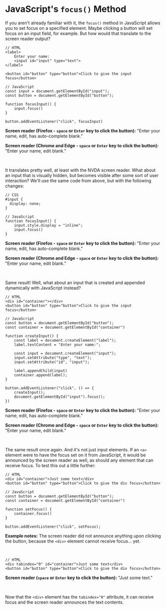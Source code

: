# JavaScript's `focus()` Method

If you aren't already familiar with it, the `focus()` method in JavaScript allows you to set focus on a specified element. Maybe clicking a button will set focus on an input field, for example. But how would that translate to the screen reader output?

    // HTML
    <label>
        Enter your name:
        <input id="input" type="text">
    </label>

    <button id="button" type="button">Click to give the input focus</button>
    
    // JavaScript
    const input = document.getElementById("input");
    const button = document.getElementById("button");

    function focusInput() {
        input.focus()
    }

    button.addEventListener("click", focusInput)
    
**Screen reader (Firefox - `space` or `Enter` key to click the button):** "Enter your name, edit, has auto-complete blank."

**Screen reader (Chrome and Edge - `space` or `Enter` key to click the button):** "Enter your name, edit blank."

<br>

It translates pretty well, at least with the NVDA screen reader. What about an input that is visually hidden, but becomes visible after some sort of user interaction? We'll use the same code from above, but with the following changes:

    // CSS
    #input {
      display: none;
    }
    
    // JavaScript
    function focusInput() {
        input.style.display = "inline";
        input.focus()
    }

**Screen reader (Firefox - `space` or `Enter` key to click the button):** "Enter your name, edit, has auto-complete blank."

**Screen reader (Chrome and Edge - `space` or `Enter` key to click the button):** "Enter your name, edit blank."

<br>

Same result! Well, what about an input that is created and appended dynamically with JavaScript instead?

    // HTML
    <div id="container"></div>
    <button id="button" type="button">Click to give the input focus</button>
    
    // JavaScript
    const button = document.getElementById("button");
    const container = document.getElementById("container")

    function createInput() {
        const label = document.createElement("label");
        label.textContent = "Enter your name:";

        const input = document.createElement("input");
        input.setAttribute("type", "text");
        input.setAttribute("id", "input");

        label.appendChild(input)
        container.append(label);
    }

    button.addEventListener("click", () => {
        createInput();
        document.getElementById("input").focus();
    })

**Screen reader (Firefox - `space` or `Enter` key to click the button):** "Enter your name, edit, has auto-complete blank."

**Screen reader (Chrome and Edge - `space` or `Enter` key to click the button):** "Enter your name, edit blank."

<br>

The same result once again. And it's not just input elements. If an `<a>` element were to have the focus set on it from JavaScript, it would be announced by the screen reader as well, as should any element that can receive focus. To test this out a little further:

    // HTML
    <div id="container">Just some text</div>
    <button id="button" type="button">Click to give the div focus</button>

    // JavaScript
    const button = document.getElementById("button");
    const container = document.getElementById("container")

    function setFocus() {
        container.focus()
    }

    button.addEventListener("click", setFocus);
    
**Example notes:** The screen reader did not announce anything upon clicking the button, because the `<div>` element cannot receive focus... yet.

<br>

    // HTML
    <div tabindex="0" id="container">Just some text</div>
    <button id="button" type="button">Click to give the div focus</button>
    
**Screen reader (`space` or `Enter` key to click the button):** "Just some text."

<br>

Now that the `<div>` element has the `tabindex="0"` attribute, it can receive focus and the screen reader announces the text contents.



